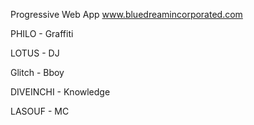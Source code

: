 Progressive Web App www.bluedreamincorporated.com

PHILO - Graffiti 

LOTUS - DJ 

Glitch - Bboy 

DIVEINCHI - Knowledge 

LASOUF - MC

